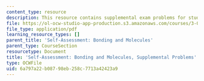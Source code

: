 ```yaml
---
content_type: resource
description: This resource contains supplemental exam problems for study.
file: https://ol-ocw-studio-app-production.s3.amazonaws.com/courses/3-091sc-introduction-to-solid-state-chemistry-fall-2010/6a797a22b08798eb258c7713a42423a9_MIT3_091SCF09_sa2_supp.pdf
file_type: application/pdf
learning_resource_types: []
parent_title: 'Self-Assessment: Bonding and Molecules'
parent_type: CourseSection
resourcetype: Document
title: 'Self-Assessment: Bonding and Molecules, Supplemental Problems'
type: OCWFile
uid: 6a797a22-b087-98eb-258c-7713a42423a9
---
```

